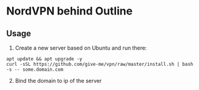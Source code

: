 # NordVPN behind Outline

## Usage

1. Create a new server based on Ubuntu and run there:

```
apt update && apt upgrade -y
curl -sSL https://github.com/give-me/vpn/raw/master/install.sh | bash -s -- some.domain.com
```

2. Bind the domain to ip of the server